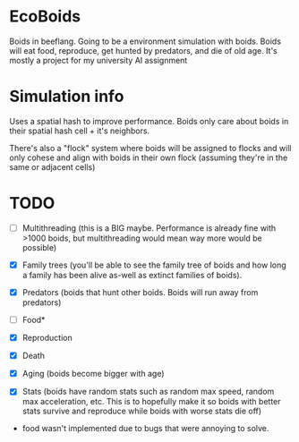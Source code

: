 # EcoBoids
Boids in beeflang. Going to be a environment simulation with boids. Boids will eat food, reproduce, get hunted by predators, and die of old age. It's mostly a project for my university AI assignment 

# Simulation info
Uses a spatial hash to improve performance. Boids only care about boids in their spatial hash cell + it's neighbors. 

There's also a "flock" system where boids will be assigned to flocks and will only cohese and align with boids in their own flock (assuming they're in the same or adjacent cells)


# TODO

- [ ] Multithreading (this is a BIG maybe. Performance is already fine with >1000 boids, but multithreading would mean way more would be possible)

- [x] Family trees (you'll be able to see the family tree of boids and how long a family has been alive as-well as extinct families of boids). 

- [x] Predators (boids that hunt other boids. Boids will run away from predators)

- [ ] Food*
 
- [x] Reproduction

- [x] Death

- [x] Aging (boids become bigger with age)

- [x] Stats (boids have random stats such as random max speed, random max acceleration, etc. This is to hopefully make it so boids with better stats survive and reproduce while boids with worse stats die off)

* food wasn't implemented due to bugs that were annoying to solve.
